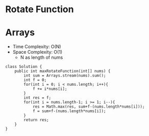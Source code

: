 # Rotate Function

# Arrays

- Time Complexity: O(N)
- Space Complexity: O(1)
  - N as length of nums

```
class Solution {
    public int maxRotateFunction(int[] nums) {
        int sum = Arrays.stream(nums).sum();
        int f = 0;
        for(int i = 0; i < nums.length; i++){
            f += i*nums[i];
        }
        int res = f;
        for(int i = nums.length-1; i >= 1; i--){
            res = Math.max(res, sum+f-(nums.length*nums[i]));
            f = sum+f-(nums.length*nums[i]);
        }
        return res;
    }
}
```
